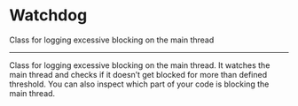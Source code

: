 # Watchdog
Class for logging excessive blocking on the main thread

---

Class for logging excessive blocking on the main thread. It watches the main thread and checks if it doesn’t get blocked for more than defined threshold. You can also inspect which part of your code is blocking the main thread.